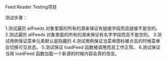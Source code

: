 Feed Reader Testing项目

测试步骤：

1.测试遍历 allFeeds 对象里面的所有的源来保证有链接字段而且链接不是空的。
2.测试遍历 allFeeds 对象里面的所有的源来保证有名字字段而且不是空的。
3.测试用例保证菜单元素默认是隐藏的
4.测试用例保证当菜单图标被点击的时候菜单会切换可见状态。
5.测试保证 loadFeed 函数被调用而且工作正常。
6.测试保证当用 loadFeed 函数加载一个新源的时候内容会真的改变。
